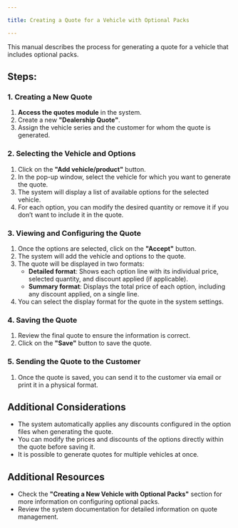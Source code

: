 ```yaml
---

title: Creating a Quote for a Vehicle with Optional Packs

---
```


This manual describes the process for generating a quote for a vehicle that includes optional packs.

## Steps:

### 1. Creating a New Quote

1. **Access the quotes module** in the system.
2. Create a new **"Dealership Quote"**.
3. Assign the vehicle series and the customer for whom the quote is generated.

### 2. Selecting the Vehicle and Options

1. Click on the **"Add vehicle/product"** button.
2. In the pop-up window, select the vehicle for which you want to generate the quote.
3. The system will display a list of available options for the selected vehicle.
4. For each option, you can modify the desired quantity or remove it if you don’t want to include it in the quote.

### 3. Viewing and Configuring the Quote

1. Once the options are selected, click on the **"Accept"** button.
2. The system will add the vehicle and options to the quote.
3. The quote will be displayed in two formats:
   - **Detailed format**: Shows each option line with its individual price, selected quantity, and discount applied (if applicable).
   - **Summary format**: Displays the total price of each option, including any discount applied, on a single line.
4. You can select the display format for the quote in the system settings.

### 4. Saving the Quote

1. Review the final quote to ensure the information is correct.
2. Click on the **"Save"** button to save the quote.

### 5. Sending the Quote to the Customer

1. Once the quote is saved, you can send it to the customer via email or print it in a physical format.

## Additional Considerations

- The system automatically applies any discounts configured in the option files when generating the quote.
- You can modify the prices and discounts of the options directly within the quote before saving it.
- It is possible to generate quotes for multiple vehicles at once.

## Additional Resources

- Check the **"Creating a New Vehicle with Optional Packs"** section for more information on configuring optional packs.
- Review the system documentation for detailed information on quote management.

<!---## Sample Quote

```plaintext
Dealership Quote
-------------------------
Customer: Juan Pérez
Vehicle: Model X
Series: 12345

Quote Details:
-------------------------
1. Vehicle Model X: $30,000.00
2. Optional Pack 1: $2,000.00 (Discount: $200.00)
3. Optional Pack 2: $1,500.00 (Discount: $150.00)
4. Optional Pack 3: $1,000.00 (Discount: $100.00)

Total: $34,050.00--->
